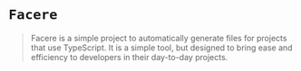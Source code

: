 # `Facere`

>Facere is a simple project to automatically generate files for projects that use TypeScript.
>It is a simple tool, but designed to bring ease and efficiency to developers in their day-to-day projects.
